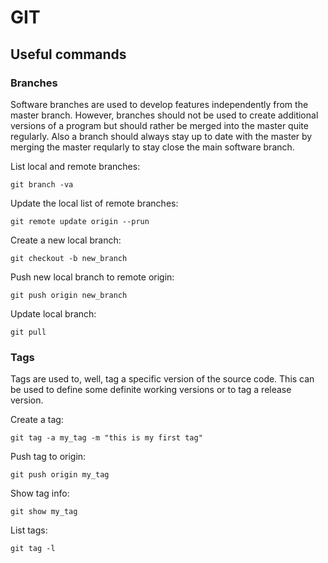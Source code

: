 # **GIT**

## Useful commands

### Branches

Software branches are used to develop features independently from the
master branch. However, branches should not be used to create additional versions
of a program but should rather be merged into the master quite regularly. 
Also a branch should always stay up to date with the master by merging the master
reqularly to stay close the main software branch.

List local and remote branches:

    git branch -va

Update the local list of remote branches:

    git remote update origin --prun

Create a new local branch:

    git checkout -b new_branch

Push new local branch to remote origin:

    git push origin new_branch

Update local branch:

    git pull


### Tags
Tags are used to, well, tag a specific version of the source code. This can be
used to define some definite working versions or to tag a release version.

Create a tag:

    git tag -a my_tag -m "this is my first tag"
    
Push tag to origin:

    git push origin my_tag

Show tag info:

    git show my_tag
    
List tags:

    git tag -l
